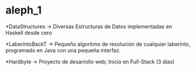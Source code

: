 # aleph_1

*DataStructures -> Diversas Estructuras de Datos implementadas en Haskell desde cero

*LaberintoBackT -> Pequeño algoritmo de resolución de cualquier laberinto, programado en Java con una pequeña interfaz.

*Hardbyte -> Proyecto de desarrollo web; Inicio en Full-Stack (3 días)
